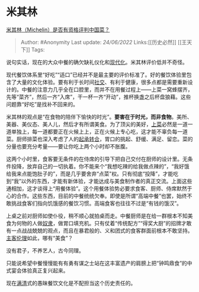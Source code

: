 # 米其林
[米其林（Michelin）是否有资格评判中国菜？](https://www.zhihu.com/question/296407080/answer/503724788)

> Author: #Anonymity
> Last update: *24/06/2022*
> Links:[[历史必然]] [[王天下]]
> Tags:

说句实话，现在的大众中餐的确欠缺礼仪化和[现代化](https://www.zhihu.com/search?q=%E7%8E%B0%E4%BB%A3%E5%8C%96&search_source=Entity&hybrid_search_source=Entity&hybrid_search_extra=%7B%22sourceType%22%3A%22answer%22%2C%22sourceId%22%3A503724788%7D)。米其林评价低并不奇怪。

现代餐饮体系里“好吃”“适口”已经并不是最主要的评价标准了。好的餐饮体验里包含了大量的文化体验。要有利于长时间[社交](https://www.zhihu.com/search?q=%E7%A4%BE%E4%BA%A4&search_source=Entity&hybrid_search_source=Entity&hybrid_search_extra=%7B%22sourceType%22%3A%22answer%22%2C%22sourceId%22%3A503724788%7D)、有利于健康，很多点都是需要重新设计的。中餐的注意力几乎全在口腔里，而并不在用餐过程上——上菜一窝蜂摆齐，先等“菜齐”，然后一齐“入席”，干一杯一齐“开动”，推杯换盏之后杯盘狼藉。这些问题靠“好吃”是找补不回来的。

米其林的观点是“在食物的陪伴下愉快的时光”。**要害在于时光，而非食物**。美所、美器、美仪态、美人儿，然后才有所谓美食。为了顶尖的美好，[上菜](https://www.zhihu.com/search?q=%E4%B8%8A%E8%8F%9C&search_source=Entity&hybrid_search_source=Entity&hybrid_search_extra=%7B%22sourceType%22%3A%22answer%22%2C%22sourceId%22%3A503724788%7D)必然是一道一道单独上，每一道都要正在火候上上，正在火候上专心吃，这才能不辜负每一道菜。厨师排菜也深入考虑了人的[起承转合](https://www.zhihu.com/search?q=%E8%B5%B7%E6%89%BF%E8%BD%AC%E5%90%88&search_source=Entity&hybrid_search_source=Entity&hybrid_search_extra=%7B%22sourceType%22%3A%22answer%22%2C%22sourceId%22%3A503724788%7D)，胃口的挑起、舒缓、满足、留恋。菜的分量也要充分考量——要让你吃上两个小时却不胀腹。

这两个小时里，食客要无条件的在侍席的引导下把自己交付在厨师的设计里。无条件投降，放弃自己的一切执着。你不能来个“我想吃辣的给我做点辣的”，“我好饿给我来点能饱肚子的”，而是几乎要舍弃“点菜”权。只有彻底“投降”，才能吃到“我”以外的东西，才能有新体验，才能达成与美食制作者的真正交流。上面这些通相加，这才谈得上“用餐体验”。这个用餐体验势必要求食客、厨师、侍席默然于心的合作。这些东西，目前的中餐统统欠奉。即使是所谓“高端中餐”也罢，始终不敢挑战食客们指向饥饿感的餐饮习惯。高端食客也往往不过是“有钱的饿汉”。

上桌之前对厨师如使仆役，稍不顺心就拍桌而走。中餐厨师是在给一群根本不知美食为何物的人做[奴隶](https://www.zhihu.com/search?q=%E5%A5%B4%E9%9A%B6&search_source=Entity&hybrid_search_source=Entity&hybrid_search_extra=%7B%22sourceType%22%3A%22answer%22%2C%22sourceId%22%3A503724788%7D)，做胃口填充机。只有仗着“传统配方”“得奖大厨”的招牌才敢有一点战战兢兢的观点，而且在暴君般的、义和团式的食客群面前根本不敢坚持。[主客伦理](https://www.zhihu.com/search?q=%E4%B8%BB%E5%AE%A2%E4%BC%A6%E7%90%86&search_source=Entity&hybrid_search_source=Entity&hybrid_search_extra=%7B%22sourceType%22%3A%22answer%22%2C%22sourceId%22%3A503724788%7D)如此，哪有“美食”？

没有君子，不养艺人，古今同理。

只能说希望中餐慢慢能有有勇有谋之士站在这丰富遗产的肩膀上把“钟鸣鼎食”的中式宴会体验真正复兴起来。

现在[满清](https://www.zhihu.com/search?q=%E6%BB%A1%E6%B8%85&search_source=Entity&hybrid_search_source=Entity&hybrid_search_extra=%7B%22sourceType%22%3A%22answer%22%2C%22sourceId%22%3A503724788%7D)式的愚昧餐饮文化是不配担当这个历史责任的。
